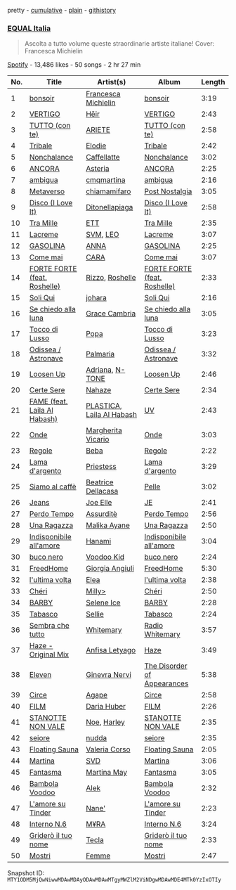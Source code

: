 pretty - [cumulative](/playlists/cumulative/37i9dQZF1DWUHxBb0SYtLj.md) - [plain](/playlists/plain/37i9dQZF1DWUHxBb0SYtLj) - [githistory](https://github.githistory.xyz/mackorone/spotify-playlist-archive/blob/main/playlists/plain/37i9dQZF1DWUHxBb0SYtLj)

### [EQUAL Italia](https://open.spotify.com/playlist/37i9dQZF1DWUHxBb0SYtLj)

> Ascolta a tutto volume queste straordinarie artiste italiane! Cover: Francesca Michielin

[Spotify](https://open.spotify.com/user/spotify) - 13,486 likes - 50 songs - 2 hr 27 min

| No. | Title | Artist(s) | Album | Length |
|---|---|---|---|---|
| 1 | [bonsoir](https://open.spotify.com/track/5zjQHqAqDilQR0z1hOrJSo) | [Francesca Michielin](https://open.spotify.com/artist/4jFlmD92WULLlaRS8Cj6QS) | [bonsoir](https://open.spotify.com/album/7eOLSj4vYFZp15ruChiQiZ) | 3:19 |
| 2 | [VERTIGO](https://open.spotify.com/track/4kyFxkkRdcSRpohL3bbNY3) | [Hēir](https://open.spotify.com/artist/4zroxWKoeCisPvqHj5CtqW) | [VERTIGO](https://open.spotify.com/album/7isfqKCcilsr8W9lrTEdmz) | 2:43 |
| 3 | [TUTTO \(con te\)](https://open.spotify.com/track/08Hacl2rWl6GD6TKUyaKIy) | [ARIETE](https://open.spotify.com/artist/2T4kh33TYdnDesvlQyRst8) | [TUTTO \(con te\)](https://open.spotify.com/album/0w7mfTvGuKCG7XQvLuyCda) | 2:58 |
| 4 | [Tribale](https://open.spotify.com/track/6dMvLEipqRW6vh8Bt5PbOg) | [Elodie](https://open.spotify.com/artist/7GgpsUpkj3olseoaTY7TEY) | [Tribale](https://open.spotify.com/album/4riFp09J5vcQZbTHDwQ48D) | 2:42 |
| 5 | [Nonchalance](https://open.spotify.com/track/1fSUTj7qUeFW6R1PD2ofmn) | [Caffellatte](https://open.spotify.com/artist/7xmNRoYqVgsIiyIwRxrlay) | [Nonchalance](https://open.spotify.com/album/0y3WjIF2bIH5BrbFRsKzZG) | 3:02 |
| 6 | [ANCORA](https://open.spotify.com/track/2XxrTkLS3YxDp0HRDPMlsM) | [Asteria](https://open.spotify.com/artist/02egj8t9vzqr5bWgMov3zq) | [ANCORA](https://open.spotify.com/album/4LjYaprNELvWNeqE9hIszw) | 2:25 |
| 7 | [ambigua](https://open.spotify.com/track/6HhwvQqq7CeoLKklfR5fuM) | [cmqmartina](https://open.spotify.com/artist/3t7NdpIbIprOtDChVJ94DP) | [ambigua](https://open.spotify.com/album/36jWy8gHYIiCCtTJPRCiuK) | 2:16 |
| 8 | [Metaverso](https://open.spotify.com/track/4dCMB4V9Zyncd8oFAzWRSZ) | [chiamamifaro](https://open.spotify.com/artist/7IkCnJuIFuZyvZb60a5DEe) | [Post Nostalgia](https://open.spotify.com/album/0ULpaUUm6A6JluH0fnHWiv) | 3:05 |
| 9 | [Disco \(I Love It\)](https://open.spotify.com/track/01D5X1yRPDEeDgeXNjnonl) | [Ditonellapiaga](https://open.spotify.com/artist/7HtzacrJpksCiS6qHypb8l) | [Disco \(I Love It\)](https://open.spotify.com/album/1IJJLQAlYysEf5un1KsmsB) | 2:58 |
| 10 | [Tra Mille](https://open.spotify.com/track/4fS7KNScimKvqgeUeASIW0) | [ETT](https://open.spotify.com/artist/4ZYO3loQ3PgnwXe3hUVPrS) | [Tra Mille](https://open.spotify.com/album/0byWbGyBA4AV85ULjNVYIC) | 2:35 |
| 11 | [Lacreme](https://open.spotify.com/track/2u06zfITzLEtglB2Jkr2pa) | [SVM](https://open.spotify.com/artist/3wLbD7kI7V3nruSMNuajEL), [LEO](https://open.spotify.com/artist/5AskeiOm2rZPjeMn7V26sp) | [Lacreme](https://open.spotify.com/album/69MYsY05VjQEjxW14MJ7mM) | 3:07 |
| 12 | [GASOLINA](https://open.spotify.com/track/3uaQK6iP56b0oVzFWUO6mn) | [ANNA](https://open.spotify.com/artist/7K80yOTC0Id95gRaOxDG5u) | [GASOLINA](https://open.spotify.com/album/3ZBJbeVGumukG3EFsUN8ch) | 2:25 |
| 13 | [Come mai](https://open.spotify.com/track/26YUhun4IPmIIOaNjZLBX1) | [CARA](https://open.spotify.com/artist/5zB3Q6zAf7VWq0cfiHgzqf) | [Come mai](https://open.spotify.com/album/5WyxHBTAp2xZQG11nemeI9) | 3:07 |
| 14 | [FORTE FORTE \(feat\. Roshelle\)](https://open.spotify.com/track/2LL6RXUEKUNH3oC2wjSThN) | [Rizzo](https://open.spotify.com/artist/2ALJBMyhbGODOEpstHfEqN), [Roshelle](https://open.spotify.com/artist/05OYdU3diEpNYjaAHNaZTt) | [FORTE FORTE \(feat\. Roshelle\)](https://open.spotify.com/album/76av4ZF3qzpmccsX6jGArN) | 2:33 |
| 15 | [Soli Qui](https://open.spotify.com/track/3cTUBNsVv0ED2rhbbjFBlC) | [johara](https://open.spotify.com/artist/5c4D7WHqD6FZggQ3K4atAh) | [Soli Qui](https://open.spotify.com/album/3qbYWZEtCkuxy5bKbb3tPA) | 2:16 |
| 16 | [Se chiedo alla luna](https://open.spotify.com/track/2Tk5njSvMXVc8cHpY9FGOy) | [Grace Cambria](https://open.spotify.com/artist/7a60FDqnS9Qx2xTbDvEd73) | [Se chiedo alla luna](https://open.spotify.com/album/5lom3OWxoJbpyMC2CCWKbw) | 3:05 |
| 17 | [Tocco di Lusso](https://open.spotify.com/track/0kxe9g9K1kdxzwRMNYfgIl) | [Popa](https://open.spotify.com/artist/3v3PilwftiZCpC4msQRNyB) | [Tocco di Lusso](https://open.spotify.com/album/2637BRvpeYONrNQiUWJUwV) | 3:23 |
| 18 | [Odissea / Astronave](https://open.spotify.com/track/2kSB0Pf0oNF9HZq1YOYBdY) | [Palmaria](https://open.spotify.com/artist/6FiIZF4NkLo6V2C0lovmrQ) | [Odissea / Astronave](https://open.spotify.com/album/1ADCIxjTiItCD5YkuTUtPe) | 3:32 |
| 19 | [Loosen Up](https://open.spotify.com/track/1U6Zl3PmW3BCpd9GJj18er) | [Adriana](https://open.spotify.com/artist/2h7JR7HbfDuNKibkk9GkDq), [N\-TONE](https://open.spotify.com/artist/2EEQnW5psMn0U2ol7fqYbK) | [Loosen Up](https://open.spotify.com/album/0OYHTJFOMbO2cCFc4Wo93T) | 2:46 |
| 20 | [Certe Sere](https://open.spotify.com/track/1PIGXs5JuFE6Kb0n9ie47v) | [Nahaze](https://open.spotify.com/artist/4lH0PRAS3yV8O05E5lTqwk) | [Certe Sere](https://open.spotify.com/album/4xHcMK9UFN5PifE3G1LPf3) | 2:34 |
| 21 | [FAME \(feat\. Laila Al Habash\)](https://open.spotify.com/track/0jNiQhRIRxu6IGapnsQkY4) | [PLASTICA](https://open.spotify.com/artist/2fB3iExnBIP2AA713JAqIM), [Laila Al Habash](https://open.spotify.com/artist/6TlzdBQJ60fuenBUtDARlg) | [UV](https://open.spotify.com/album/3LKaBArzE0hlP2jMkOaedY) | 2:43 |
| 22 | [Onde](https://open.spotify.com/track/6bYWgUmK5MYEhTqNovU6tQ) | [Margherita Vicario](https://open.spotify.com/artist/2UUqj8yIpJGSjEJgkL4IIY) | [Onde](https://open.spotify.com/album/05QaX06ET8D9JNktx9zXrd) | 3:03 |
| 23 | [Regole](https://open.spotify.com/track/57RJPJcwxONZWXxWQpgR4N) | [Beba](https://open.spotify.com/artist/6ZpOQK1OKdCybuOgMkdbUh) | [Regole](https://open.spotify.com/album/1brZBLMNWwPvfHOTpHZmK9) | 2:22 |
| 24 | [Lama d'argento](https://open.spotify.com/track/0Qy1P9wU4jbahp8v0X0Dmb) | [Priestess](https://open.spotify.com/artist/4BrB1p7x1IT8ssky6wdOPT) | [Lama d'argento](https://open.spotify.com/album/5L7VlGYr1fxz3BNHvubzl2) | 3:29 |
| 25 | [Siamo al caffè](https://open.spotify.com/track/12durA8QoATwNRybDdcxau) | [Beatrice Dellacasa](https://open.spotify.com/artist/5piFIZ88zHRxklw95h5v4L) | [Pelle](https://open.spotify.com/album/0gplTsjYc1mjdaUHlUH7Mm) | 3:02 |
| 26 | [Jeans](https://open.spotify.com/track/2MhC6MPdtc7wbTYGmfZhjR) | [Joe Elle](https://open.spotify.com/artist/2Xwx1kR7nPcZlhuHCMTHQO) | [JE](https://open.spotify.com/album/6t4PVLFHfjA1VmCKblEY8v) | 2:41 |
| 27 | [Perdo Tempo](https://open.spotify.com/track/0QUbRVMAHMxiPt0TCUlNZM) | [Assurditè](https://open.spotify.com/artist/2vDluwryVXelZfng6DxjnC) | [Perdo Tempo](https://open.spotify.com/album/66JdPSPWoJrYem4QTVsb5B) | 2:56 |
| 28 | [Una Ragazza](https://open.spotify.com/track/35TZQAdaCUB8pWXD5PjFqG) | [Malika Ayane](https://open.spotify.com/artist/5jcswtptZttxBwWKXbR5k5) | [Una Ragazza](https://open.spotify.com/album/2WYpx6ukVzaCbbNmORXoAv) | 2:50 |
| 29 | [Indisponibile all'amore](https://open.spotify.com/track/1PBcWh0LkCpYaNbFL8Mt0z) | [Hanami](https://open.spotify.com/artist/7EQFBKivi3POpo2NLiEEOe) | [Indisponibile all'amore](https://open.spotify.com/album/7Kk72gwo5vuJiwlsRzbT0j) | 3:04 |
| 30 | [buco nero](https://open.spotify.com/track/63anjGNBcpKXtLE1sjhG12) | [Voodoo Kid](https://open.spotify.com/artist/14xtAzXyxJS2s44nVHMCbk) | [buco nero](https://open.spotify.com/album/0RU1Jc50Cwn6xXdzOSxHY6) | 2:24 |
| 31 | [FreedHome](https://open.spotify.com/track/0eV4BpgwGCcU8DmlxdJry9) | [Giorgia Angiuli](https://open.spotify.com/artist/4iHnLagnnmgiIwMSm1wuTq) | [FreedHome](https://open.spotify.com/album/24YDwbvmkuNqFPPdnuw1fB) | 5:30 |
| 32 | [l'ultima volta](https://open.spotify.com/track/1esjxDsgrkrBXGhpcMfc64) | [Elea](https://open.spotify.com/artist/4zTIQEV02QCXtgDd9XFvz3) | [l'ultima volta](https://open.spotify.com/album/3mh8M69DP6zlcAWUQNlMFn) | 2:38 |
| 33 | [Chéri](https://open.spotify.com/track/5jz9BiuSp78MAoDrg4fbDU) | [Milly>](https://open.spotify.com/artist/7tTOeyKdqi5XCTXt6EFZwf) | [Chéri](https://open.spotify.com/album/3jZQ18MgHtm8RFHRAJ4Fo7) | 2:50 |
| 34 | [BARBY](https://open.spotify.com/track/3muO3VHKPAbAn6xDWfG7zr) | [Selene Ice](https://open.spotify.com/artist/5PZmds1lJa2IF34jRVYo5i) | [BARBY](https://open.spotify.com/album/74AxSYVlz8sz5XPuTofQcm) | 2:28 |
| 35 | [Tabasco](https://open.spotify.com/track/24Kyd9yQCDWxZShsAcBghh) | [Sellie](https://open.spotify.com/artist/4HUKF3BddA8HSXvV3lC975) | [Tabasco](https://open.spotify.com/album/6pN5JrrVnouYM8LSYmOFMe) | 2:24 |
| 36 | [Sembra che tutto](https://open.spotify.com/track/3EKlLqhV8E9TBDMMP2yFZl) | [Whitemary](https://open.spotify.com/artist/5bfb49rPCcTFUqn6SVX8nt) | [Radio Whitemary](https://open.spotify.com/album/11ENaxvYtPvmoMZ2BtGLSK) | 3:57 |
| 37 | [Haze \- Original Mix](https://open.spotify.com/track/5BzsY9SIZapFmhjQgb1W3F) | [Anfisa Letyago](https://open.spotify.com/artist/7icoOm5fKKPo49jVxoj1Cq) | [Haze](https://open.spotify.com/album/6s6pgnKGwTGC8wqTfvB2ZW) | 3:49 |
| 38 | [Eleven](https://open.spotify.com/track/43kunJHghKGr4PDeTi86Gr) | [Ginevra Nervi](https://open.spotify.com/artist/1D0bKzmxdExazYDP4ahsBj) | [The Disorder of Appearances](https://open.spotify.com/album/3Ie6Dx7Uc4AadnZyTJlL8x) | 5:38 |
| 39 | [Circe](https://open.spotify.com/track/6G2WFzmbeD4IRjxDTiWP1t) | [Agape](https://open.spotify.com/artist/2YmlkT3anMu3cZRZhu1wxn) | [Circe](https://open.spotify.com/album/6nxo8m2AnTlwFO6hYJb07Y) | 2:58 |
| 40 | [FILM](https://open.spotify.com/track/2R2v127dl4wjkbIVbmYg5p) | [Daria Huber](https://open.spotify.com/artist/0K0IoIF0ARUBsCeRrIs6iw) | [FILM](https://open.spotify.com/album/2faTekagaBBlJxmQq1LKRp) | 2:26 |
| 41 | [STANOTTE NON VALE](https://open.spotify.com/track/0gFpmD4kGVPRWj76Kmd16r) | [Noe](https://open.spotify.com/artist/6Q22Q3ZahamD7Y7Bks4NmI), [Harley](https://open.spotify.com/artist/73VBdYikibq60OH9xmoA8F) | [STANOTTE NON VALE](https://open.spotify.com/album/2HoyZGdypJQ1R5bYOwDd7s) | 2:35 |
| 42 | [seiore](https://open.spotify.com/track/2OWZDqOr4NgKGAMItCUAt0) | [nudda](https://open.spotify.com/artist/6geWiO0uvyWGwAGZg2fHo2) | [seiore](https://open.spotify.com/album/2tdMua2EqZN9Vf8889UNiX) | 2:35 |
| 43 | [Floating Sauna](https://open.spotify.com/track/1KrEOCTPGSk49Z1dZStt7X) | [Valeria Corso](https://open.spotify.com/artist/0vraX4cmV84RNHNEbUARmd) | [Floating Sauna](https://open.spotify.com/album/0pfaXSA0o9xXeB2YnoXc72) | 2:05 |
| 44 | [Martina](https://open.spotify.com/track/1x7c9oh6TYenSNjncCU1IA) | [SVD](https://open.spotify.com/artist/59HFEHwA26XemIL3Xh9X4p) | [Martina](https://open.spotify.com/album/67kW5lKtGjyNuNScx4IkSK) | 3:06 |
| 45 | [Fantasma](https://open.spotify.com/track/62AYmj3XkHN0fZGUVCTX44) | [Martina May](https://open.spotify.com/artist/1nEZxArpiNayoK02nNzJxR) | [Fantasma](https://open.spotify.com/album/6Rg2bOenUQB6uQaTS65lA6) | 3:05 |
| 46 | [Bambola Voodoo](https://open.spotify.com/track/6JMMfFMl3Y6Jo2CZMWGqIQ) | [Alek](https://open.spotify.com/artist/6JWeknFiJE42BXED1AGOvY) | [Bambola Voodoo](https://open.spotify.com/album/4YB2aocfThCA4TwEBCxoKK) | 2:32 |
| 47 | [L'amore su Tinder](https://open.spotify.com/track/5epRVbuwPkQBzG9WhMGcJJ) | [Nane'](https://open.spotify.com/artist/3CIpt1rEz9sUpijNv8W9zM) | [L'amore su Tinder](https://open.spotify.com/album/52F2qZX6vqgGh8jbuv5kmc) | 2:23 |
| 48 | [Interno N.6](https://open.spotify.com/track/57SBANqHenDufs98cl35Vl) | [M¥RA](https://open.spotify.com/artist/3bSIOqKFJHDEVnuBSuOwWa) | [Interno N.6](https://open.spotify.com/album/3TBGbh3LTDNsCUMHWX766z) | 3:24 |
| 49 | [Griderò il tuo nome](https://open.spotify.com/track/1QRSy319rjPddXt94EJsVp) | [Tecla](https://open.spotify.com/artist/6o1a4hlrT0oFsPL28h3c69) | [Griderò il tuo nome](https://open.spotify.com/album/1LRRmWWcvcIu7f3X9vxpBy) | 2:33 |
| 50 | [Mostri](https://open.spotify.com/track/0Gz9IzvwXRQRGYoUJ9mbdF) | [Femme](https://open.spotify.com/artist/1Wv02rPDQANubNqrSqNcZW) | [Mostri](https://open.spotify.com/album/2XET1mEckoj6EoJWkbD0OQ) | 2:47 |

Snapshot ID: `MTY1ODM5MjQwNiwwMDAwMDAyODAwMDAwMTgyMWZlM2ViNDgwMDAwMDE4MTk0YzIxOTIy`
